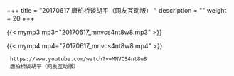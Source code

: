 +++
title = "20170617  唐柏桥谈胡平（网友互动版） "
description = ""
weight = 20
+++

{{< mymp3 mp3="20170617_mnvcs4nt8w8.mp3" >}}

{{< mymp4 mp4="20170617_mnvcs4nt8w8.mp4" >}}

     https://www.youtube.com/watch?v=MNVCS4nt8w8 
     唐柏桥谈胡平（网友互动版） 
     
